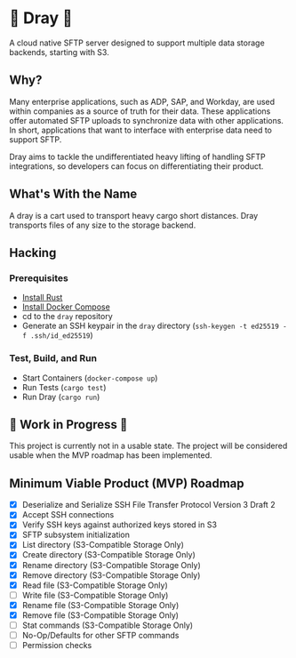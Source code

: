 # 🚚 Dray 🚚
A cloud native SFTP server designed to support multiple data storage backends, starting with S3.

## Why?
Many enterprise applications, such as ADP, SAP, and Workday, are used within companies as a source of truth for their data. These applications offer automated SFTP uploads to synchronize data with other applications. In short, applications that want to interface with enterprise data need to support SFTP.

Dray aims to tackle the undifferentiated heavy lifting of handling SFTP integrations, so developers can focus on differentiating their product.

## What's With the Name
A dray is a cart used to transport heavy cargo short distances. Dray transports files of any size to the storage backend.

## Hacking
### Prerequisites
- [Install Rust](https://rustup.rs)
- [Install Docker Compose](https://docs.docker.com/compose/install)
- cd to the `dray` repository
- Generate an SSH keypair in the `dray` directory (`ssh-keygen -t ed25519 -f .ssh/id_ed25519`)

### Test, Build, and Run
- Start Containers (`docker-compose up`)
- Run Tests (`cargo test`)
- Run Dray (`cargo run`)

## 🚧 Work in Progress 🚧
This project is currently not in a usable state. The project will be considered usable when 
the MVP roadmap has been implemented.

## Minimum Viable Product (MVP) Roadmap
- [x] Deserialize and Serialize SSH File Transfer Protocol Version 3 Draft 2
- [x] Accept SSH connections
- [x] Verify SSH keys against authorized keys stored in S3
- [x] SFTP subsystem initialization
- [x] List directory (S3-Compatible Storage Only)
- [x] Create directory (S3-Compatible Storage Only)
- [x] Rename directory (S3-Compatible Storage Only)
- [x] Remove directory (S3-Compatible Storage Only)
- [x] Read file (S3-Compatible Storage Only)
- [ ] Write file (S3-Compatible Storage Only)
- [x] Rename file (S3-Compatible Storage Only)
- [x] Remove file (S3-Compatible Storage Only)
- [ ] Stat commands (S3-Compatible Storage Only)
- [ ] No-Op/Defaults for other SFTP commands
- [ ] Permission checks
